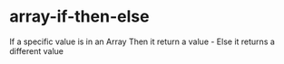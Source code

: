 # array-if-then-else
If a specific value is in an Array Then it return a value - Else it returns a different value
